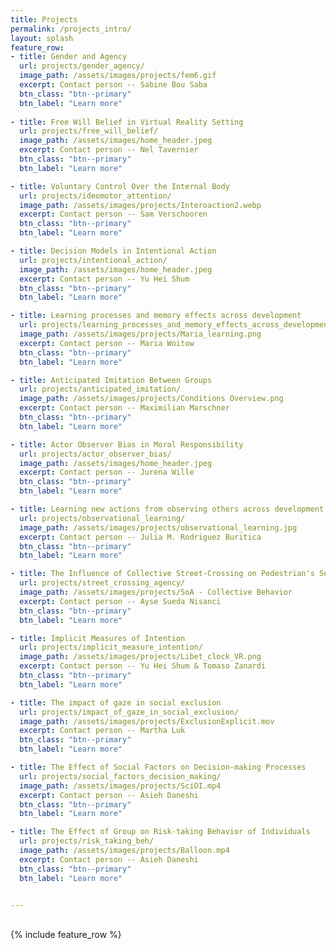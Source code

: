```yaml
---
title: Projects
permalink: /projects_intro/
layout: splash
feature_row:
- title: Gender and Agency
  url: projects/gender_agency/
  image_path: /assets/images/projects/fem6.gif
  excerpt: Contact person -- Sabine Bou Saba
  btn_class: "btn--primary"
  btn_label: "Learn more"
  
- title: Free Will Belief in Virtual Reality Setting
  url: projects/free_will_belief/
  image_path: /assets/images/home_header.jpeg
  excerpt: Contact person -- Nel Tavernier
  btn_class: "btn--primary"
  btn_label: "Learn more"

- title: Voluntary Control Over the Internal Body
  url: projects/ideomotor_attention/
  image_path: /assets/images/projects/Interoaction2.webp
  excerpt: Contact person -- Sam Verschooren
  btn_class: "btn--primary"
  btn_label: "Learn more"

- title: Decision Models in Intentional Action
  url: projects/intentional_action/
  image_path: /assets/images/home_header.jpeg
  excerpt: Contact person -- Yu Hei Shum
  btn_class: "btn--primary"
  btn_label: "Learn more"

- title: Learning processes and memory effects across development
  url: projects/learning_processes_and_memory_effects_across_development/
  image_path: /assets/images/projects/Maria_learning.png
  excerpt: Contact person -- Maria Woitow
  btn_class: "btn--primary"
  btn_label: "Learn more"

- title: Anticipated Imitation Between Groups
  url: projects/anticipated_imitation/
  image_path: /assets/images/projects/Conditions Overview.png
  excerpt: Contact person -- Maximilian Marschner
  btn_class: "btn--primary"
  btn_label: "Learn more"

- title: Actor Observer Bias in Moral Responsibility
  url: projects/actor_observer_bias/
  image_path: /assets/images/home_header.jpeg
  excerpt: Contact person -- Jurena Wille
  btn_class: "btn--primary"
  btn_label: "Learn more"

- title: Learning new actions from observing others across development
  url: projects/observational_learning/
  image_path: /assets/images/projects/observational_learning.jpg
  excerpt: Contact person -- Julia M. Rodriguez Buritica
  btn_class: "btn--primary"
  btn_label: "Learn more"

- title: The Influence of Collective Street-Crossing on Pedestrian's Sense of Agency
  url: projects/street_crossing_agency/
  image_path: /assets/images/projects/SoA - Collective Behavior
  excerpt: Contact person -- Ayse Sueda Nisanci
  btn_class: "btn--primary"
  btn_label: "Learn more"

- title: Implicit Measures of Intention
  url: projects/implicit_measure_intention/
  image_path: /assets/images/projects/Libet_clock_VR.png
  excerpt: Contact person -- Yu Hei Shum & Tomaso Zanardi
  btn_class: "btn--primary"
  btn_label: "Learn more"

- title: The impact of gaze in social exclusion
  url: projects/impact_of_gaze_in_social_exclusion/
  image_path: /assets/images/projects/ExclusionExplicit.mov
  excerpt: Contact person -- Martha Luk
  btn_class: "btn--primary"
  btn_label: "Learn more"

- title: The Effect of Social Factors on Decision-making Processes
  url: projects/social_factors_decision_making/
  image_path: /assets/images/projects/SciOI.mp4
  excerpt: Contact person -- Asieh Daneshi
  btn_class: "btn--primary"
  btn_label: "Learn more"

- title: The Effect of Group on Risk-taking Behavior of Individuals
  url: projects/risk_taking_beh/
  image_path: /assets/images/projects/Balloon.mp4
  excerpt: Contact person -- Asieh Daneshi
  btn_class: "btn--primary"
  btn_label: "Learn more"


---
```


<br />
<div class="grid__wrapper">
{% include feature_row %}
</div>
